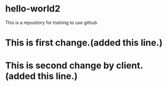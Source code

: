# hello-world2
This is a repository for training to use github

# This is first change.(added this line.)

# This is second change by client.(added this line.)




